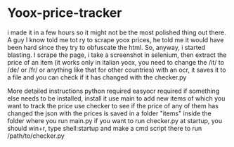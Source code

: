 # Yoox-price-tracker

i made it in a few hours so it might not be the most polished thing out there. A guy I know told me tot ry to scrape yoox prices, he told me it would have been hard since they try to obfuscate the html. So, anyway, i started blasting. I scrape the page, i take a screenshot in selenium, then extract the price of an item (it works only in italian yoox, you need to change the /it/ to /de/ or /fr/ or anything like that for other countries) with an ocr, it saves it to a file and you can check if it has changed with the checker.py

More detailed instructions
python required
easyocr required
if something else needs to be installed, install it
use main to add new items of which you want to track the price
use checker to see if the price of any of them has changed
the json with the prices is saved in a folder "items" inside the folder where you run main.py
if you want to run checker.py at startup, you should win+r, type shell:startup and make a cmd script there to run /path/to/checker.py

